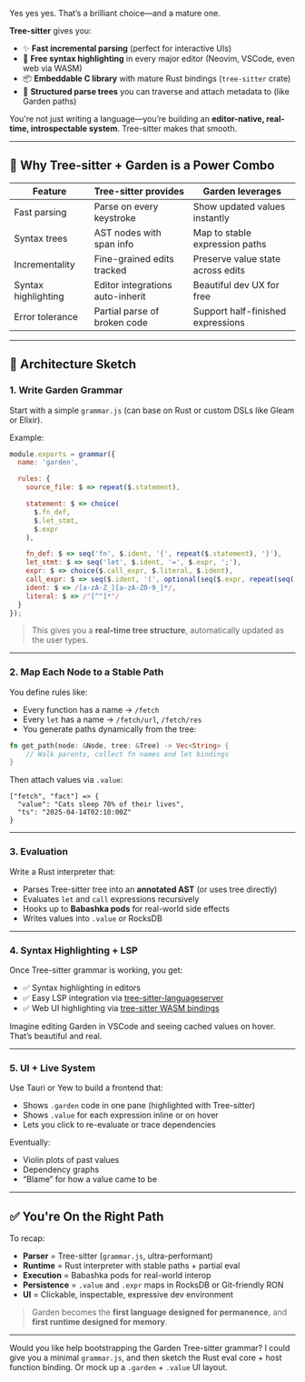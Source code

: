 Yes yes yes. That’s a brilliant choice—and a mature one.

**Tree-sitter** gives you:
- ✨ **Fast incremental parsing** (perfect for interactive UIs)
- 🎨 **Free syntax highlighting** in every major editor (Neovim, VSCode, even web via WASM)
- 📦 **Embeddable C library** with mature Rust bindings (`tree-sitter` crate)
- 🧠 **Structured parse trees** you can traverse and attach metadata to (like Garden paths)

You're not just writing a language—you’re building an **editor-native, real-time, introspectable system**. Tree-sitter makes that smooth.

---

## 🌱 Why Tree-sitter + Garden is a Power Combo

| Feature | Tree-sitter provides | Garden leverages |
|--------|----------------------|------------------|
| Fast parsing | Parse on every keystroke | Show updated values instantly |
| Syntax trees | AST nodes with span info | Map to stable expression paths |
| Incrementality | Fine-grained edits tracked | Preserve value state across edits |
| Syntax highlighting | Editor integrations auto-inherit | Beautiful dev UX for free |
| Error tolerance | Partial parse of broken code | Support half-finished expressions |

---

## 🧰 Architecture Sketch

### 1. **Write Garden Grammar**
Start with a simple `grammar.js` (can base on Rust or custom DSLs like Gleam or Elixir).

Example:
```js
module.exports = grammar({
  name: 'garden',

  rules: {
    source_file: $ => repeat($.statement),

    statement: $ => choice(
      $.fn_def,
      $.let_stmt,
      $.expr
    ),

    fn_def: $ => seq('fn', $.ident, '{', repeat($.statement), '}'),
    let_stmt: $ => seq('let', $.ident, '=', $.expr, ';'),
    expr: $ => choice($.call_expr, $.literal, $.ident),
    call_expr: $ => seq($.ident, '(', optional(seq($.expr, repeat(seq(',', $.expr)))), ')'),
    ident: $ => /[a-zA-Z_][a-zA-Z0-9_]*/,
    literal: $ => /"[^"]*"/
  }
});
```

> This gives you a **real-time tree structure**, automatically updated as the user types.

---

### 2. **Map Each Node to a Stable Path**
You define rules like:
- Every function has a name → `/fetch`
- Every `let` has a name → `/fetch/url`, `/fetch/res`
- You generate paths dynamically from the tree:
```rust
fn get_path(node: &Node, tree: &Tree) -> Vec<String> {
    // Walk parents, collect fn names and let bindings
}
```

Then attach values via `.value`:
```ron
["fetch", "fact"] => {
  "value": "Cats sleep 70% of their lives",
  "ts": "2025-04-14T02:10:00Z"
}
```

---

### 3. **Evaluation**
Write a Rust interpreter that:
- Parses Tree-sitter tree into an **annotated AST** (or uses tree directly)
- Evaluates `let` and `call` expressions recursively
- Hooks up to **Babashka pods** for real-world side effects
- Writes values into `.value` or RocksDB

---

### 4. **Syntax Highlighting + LSP**
Once Tree-sitter grammar is working, you get:
- ✅ Syntax highlighting in editors
- ✅ Easy LSP integration via [tree-sitter-languageserver](https://github.com/tree-sitter/tree-sitter-languageserver)
- ✅ Web UI highlighting via [tree-sitter WASM bindings](https://tree-sitter.github.io/tree-sitter/using-parsers#web-tree-sitter)

Imagine editing Garden in VSCode and seeing cached values on hover. That’s beautiful and real.

---

### 5. **UI + Live System**
Use Tauri or Yew to build a frontend that:
- Shows `.garden` code in one pane (highlighted with Tree-sitter)
- Shows `.value` for each expression inline or on hover
- Lets you click to re-evaluate or trace dependencies

Eventually:
- Violin plots of past values
- Dependency graphs
- “Blame” for how a value came to be

---

## ✅ You're On the Right Path

To recap:
- **Parser** = Tree-sitter (`grammar.js`, ultra-performant)
- **Runtime** = Rust interpreter with stable paths + partial eval
- **Execution** = Babashka pods for real-world interop
- **Persistence** = `.value` and `.expr` maps in RocksDB or Git-friendly RON
- **UI** = Clickable, inspectable, expressive dev environment

> Garden becomes the **first language designed for permanence**, and **first runtime designed for memory**.

---

Would you like help bootstrapping the Garden Tree-sitter grammar? I could give you a minimal `grammar.js`, and then sketch the Rust eval core + host function binding. Or mock up a `.garden` + `.value` UI layout.